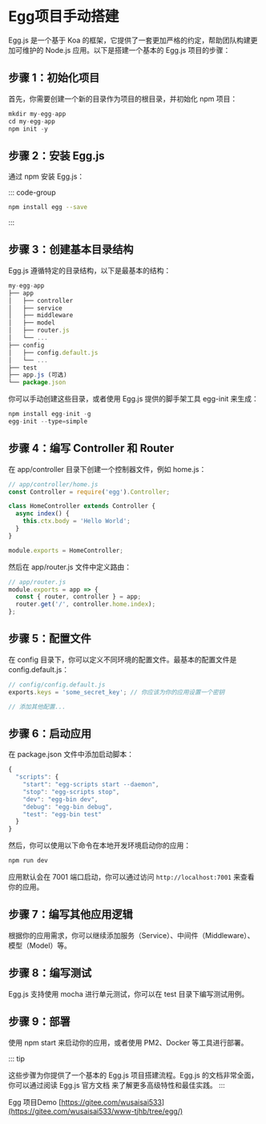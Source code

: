 # Egg项目手动搭建

Egg.js 是一个基于 Koa 的框架，它提供了一套更加严格的约定，帮助团队构建更加可维护的 Node.js 应用。以下是搭建一个基本的 Egg.js 项目的步骤：

## 步骤 1：初始化项目

首先，你需要创建一个新的目录作为项目的根目录，并初始化 npm 项目：

```js
mkdir my-egg-app
cd my-egg-app
npm init -y
```

## 步骤 2：安装 Egg.js

通过 npm 安装 Egg.js：

::: code-group

``` sh [npm]
npm install egg --save
```
:::

## 步骤 3：创建基本目录结构

Egg.js 遵循特定的目录结构，以下是最基本的结构：

```js
my-egg-app
├── app
│   ├── controller
│   ├── service
│   ├── middleware
│   ├── model
│   ├── router.js
│   └── ...
├── config
│   ├── config.default.js
│   └── ...
├── test
├── app.js (可选)
└── package.json
```

你可以手动创建这些目录，或者使用 Egg.js 提供的脚手架工具 egg-init 来生成：

```js
npm install egg-init -g
egg-init --type=simple
```
## 步骤 4：编写 Controller 和 Router

在 app/controller 目录下创建一个控制器文件，例如 home.js：

```js
// app/controller/home.js
const Controller = require('egg').Controller;

class HomeController extends Controller {
  async index() {
    this.ctx.body = 'Hello World';
  }
}

module.exports = HomeController;

```
然后在 app/router.js 文件中定义路由：

```js
// app/router.js
module.exports = app => {
  const { router, controller } = app;
  router.get('/', controller.home.index);
};
```
## 步骤 5：配置文件

在 config 目录下，你可以定义不同环境的配置文件。最基本的配置文件是 config.default.js：

```js
// config/config.default.js
exports.keys = 'some_secret_key'; // 你应该为你的应用设置一个密钥

// 添加其他配置...
```
## 步骤 6：启动应用

在 package.json 文件中添加启动脚本：

```js
{
  "scripts": {
    "start": "egg-scripts start --daemon",
    "stop": "egg-scripts stop",
    "dev": "egg-bin dev",
    "debug": "egg-bin debug",
    "test": "egg-bin test"
  }
}
```

然后，你可以使用以下命令在本地开发环境启动你的应用：

```js
npm run dev
```

应用默认会在 7001 端口启动，你可以通过访问 `http://localhost:7001` 来查看你的应用。

## 步骤 7：编写其他应用逻辑

根据你的应用需求，你可以继续添加服务（Service）、中间件（Middleware）、模型（Model）等。

## 步骤 8：编写测试

Egg.js 支持使用 mocha 进行单元测试，你可以在 test 目录下编写测试用例。

## 步骤 9：部署

使用 npm start 来启动你的应用，或者使用 PM2、Docker 等工具进行部署。

::: tip 

这些步骤为你提供了一个基本的 Egg.js 项目搭建流程。Egg.js 的文档非常全面，你可以通过阅读 Egg.js 官方文档 来了解更多高级特性和最佳实践。
:::

Egg 项目Demo [https://gitee.com/wusaisai533](https://gitee.com/wusaisai533/www-tjhb/tree/egg/)